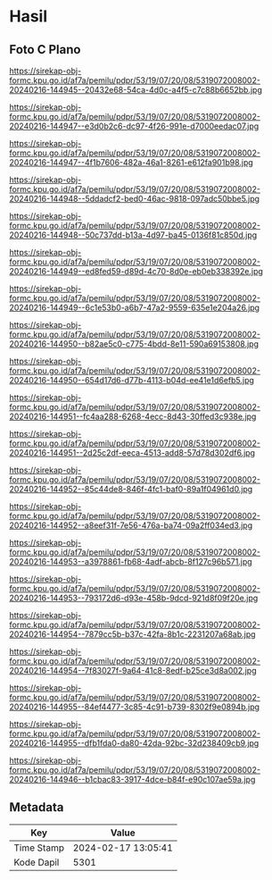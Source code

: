 # Hasil

## Foto C Plano

https://sirekap-obj-formc.kpu.go.id/af7a/pemilu/pdpr/53/19/07/20/08/5319072008002-20240216-144945--20432e68-54ca-4d0c-a4f5-c7c88b6652bb.jpg

https://sirekap-obj-formc.kpu.go.id/af7a/pemilu/pdpr/53/19/07/20/08/5319072008002-20240216-144947--e3d0b2c6-dc97-4f26-991e-d7000eedac07.jpg

https://sirekap-obj-formc.kpu.go.id/af7a/pemilu/pdpr/53/19/07/20/08/5319072008002-20240216-144947--4f1b7606-482a-46a1-8261-e612fa901b98.jpg

https://sirekap-obj-formc.kpu.go.id/af7a/pemilu/pdpr/53/19/07/20/08/5319072008002-20240216-144948--5ddadcf2-bed0-46ac-9818-097adc50bbe5.jpg

https://sirekap-obj-formc.kpu.go.id/af7a/pemilu/pdpr/53/19/07/20/08/5319072008002-20240216-144948--50c737dd-b13a-4d97-ba45-0136f81c850d.jpg

https://sirekap-obj-formc.kpu.go.id/af7a/pemilu/pdpr/53/19/07/20/08/5319072008002-20240216-144949--ed8fed59-d89d-4c70-8d0e-eb0eb338392e.jpg

https://sirekap-obj-formc.kpu.go.id/af7a/pemilu/pdpr/53/19/07/20/08/5319072008002-20240216-144949--6c1e53b0-a6b7-47a2-9559-635e1e204a26.jpg

https://sirekap-obj-formc.kpu.go.id/af7a/pemilu/pdpr/53/19/07/20/08/5319072008002-20240216-144950--b82ae5c0-c775-4bdd-8e11-590a69153808.jpg

https://sirekap-obj-formc.kpu.go.id/af7a/pemilu/pdpr/53/19/07/20/08/5319072008002-20240216-144950--654d17d6-d77b-4113-b04d-ee41e1d6efb5.jpg

https://sirekap-obj-formc.kpu.go.id/af7a/pemilu/pdpr/53/19/07/20/08/5319072008002-20240216-144951--fc4aa288-6268-4ecc-8d43-30ffed3c938e.jpg

https://sirekap-obj-formc.kpu.go.id/af7a/pemilu/pdpr/53/19/07/20/08/5319072008002-20240216-144951--2d25c2df-eeca-4513-add8-57d78d302df6.jpg

https://sirekap-obj-formc.kpu.go.id/af7a/pemilu/pdpr/53/19/07/20/08/5319072008002-20240216-144952--85c44de8-846f-4fc1-baf0-89a1f04961d0.jpg

https://sirekap-obj-formc.kpu.go.id/af7a/pemilu/pdpr/53/19/07/20/08/5319072008002-20240216-144952--a8eef31f-7e56-476a-ba74-09a2ff034ed3.jpg

https://sirekap-obj-formc.kpu.go.id/af7a/pemilu/pdpr/53/19/07/20/08/5319072008002-20240216-144953--a3978861-fb68-4adf-abcb-8f127c96b571.jpg

https://sirekap-obj-formc.kpu.go.id/af7a/pemilu/pdpr/53/19/07/20/08/5319072008002-20240216-144953--793172d6-d93e-458b-9dcd-921d8f09f20e.jpg

https://sirekap-obj-formc.kpu.go.id/af7a/pemilu/pdpr/53/19/07/20/08/5319072008002-20240216-144954--7879cc5b-b37c-42fa-8b1c-2231207a68ab.jpg

https://sirekap-obj-formc.kpu.go.id/af7a/pemilu/pdpr/53/19/07/20/08/5319072008002-20240216-144954--7f83027f-9a64-41c8-8edf-b25ce3d8a002.jpg

https://sirekap-obj-formc.kpu.go.id/af7a/pemilu/pdpr/53/19/07/20/08/5319072008002-20240216-144955--84ef4477-3c85-4c91-b739-8302f9e0894b.jpg

https://sirekap-obj-formc.kpu.go.id/af7a/pemilu/pdpr/53/19/07/20/08/5319072008002-20240216-144955--dfb1fda0-da80-42da-92bc-32d238409cb9.jpg

https://sirekap-obj-formc.kpu.go.id/af7a/pemilu/pdpr/53/19/07/20/08/5319072008002-20240216-144946--b1cbac83-3917-4dce-b84f-e90c107ae59a.jpg


## Metadata

| Key        | Value               |
| ---------- | ------------------- |
| Time Stamp | 2024-02-17 13:05:41 |
| Kode Dapil | 5301                |



